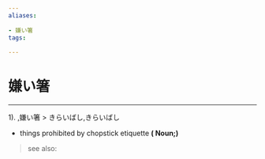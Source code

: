 ```yaml
---
aliases:
    
- 嫌い箸
tags:
    
---
```


# 嫌い箸
---
1).
,嫌い箸 > きらいばし,きらいばし

- things prohibited by chopstick etiquette
**( Noun;)**
> see also: 
            